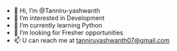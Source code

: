 - 👋 Hi, I’m @Tanniru-yashwanth
- 👀 I’m interested in Development
- 🌱 I’m currently learning Python
- 💞️ I’m looking for Fresher opportunities
- 📫 U can reach me at tanniruyashwanth07@gmail.com

<!---
Tanniru-yashwanth/Tanniru-yashwanth is a ✨ special ✨ repository because its `README.md` (this file) appears on your GitHub profile.
You can click the Preview link to take a look at your changes.
--->
